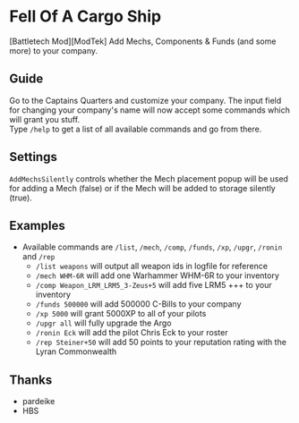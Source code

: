 # Fell Of A Cargo Ship

[Battletech Mod][ModTek] Add Mechs, Components & Funds (and some more) to your company.

## Guide
Go to the Captains Quarters and customize your company. The input field for changing your company's name will now accept some commands which will grant you stuff.  
Type `/help` to get a list of all available commands and go from there.

## Settings
`AddMechsSilently` controls whether the Mech placement popup will be used for adding a Mech (false) or if the Mech will be added to storage silently (true).

## Examples
* Available commands are `/list`, `/mech`, `/comp`, `/funds`, `/xp`, `/upgr`, `/ronin` and `/rep`
    * `/list weapons` will output all weapon ids in logfile for reference
    * `/mech WHM-6R` will add one Warhammer WHM-6R to your inventory 
    * `/comp Weapon_LRM_LRM5_3-Zeus+5` will add five LRM5 +++ to your inventory
    * `/funds 500000` will add 500000 C-Bills to your company
    * `/xp 5000` will grant 5000XP to all of your pilots
    * `/upgr all` will fully upgrade the Argo
    * `/ronin Eck` will add the pilot Chris Eck to your roster
    * `/rep Steiner+50` will add 50 points to your reputation rating with the Lyran Commonwealth

## Thanks
* pardeike
* HBS